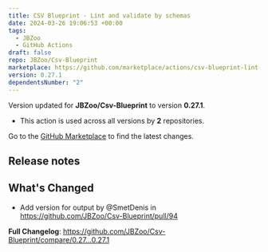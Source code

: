 ```yaml
---
title: CSV Blueprint - Lint and validate by schemas
date: 2024-03-26 19:06:53 +00:00
tags:
  - JBZoo
  - GitHub Actions
draft: false
repo: JBZoo/Csv-Blueprint
marketplace: https://github.com/marketplace/actions/csv-blueprint-lint-and-validate-by-schemas
version: 0.27.1
dependentsNumber: "2"
---
```



Version updated for **JBZoo/Csv-Blueprint** to version **0.27.1**.
- This action is used across all versions by **2** repositories.

Go to the [GitHub Marketplace](https://github.com/marketplace/actions/csv-blueprint-lint-and-validate-by-schemas) to find the latest changes.

## Release notes

## What's Changed
* Add version for output by @SmetDenis in https://github.com/JBZoo/Csv-Blueprint/pull/94


**Full Changelog**: https://github.com/JBZoo/Csv-Blueprint/compare/0.27...0.27.1
